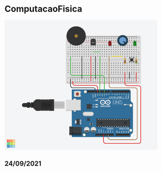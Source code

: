# ComputacaoFisica

![Arduino](https://github.com/TsuHub/ComputacaoFisica/blob/main/Arduino/Monitoramento%20da%20temperatura%20e%20umidade/PNG/Arduino3_TinkerCad.png?raw=true)


## 24/09/2021

